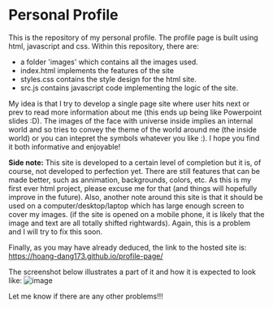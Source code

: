# Personal Profile

This is the repository of my personal profile. 
The profile page is built using html, javascript and css. 
Within this repository, there are:

  + a folder 'images' which contains all the images used.
  + index.html implements the features of the site
  + styles.css contains the style design for the html site.
  + src.js contains javascript code implementing the logic of the site.

My idea is that I try to develop a single page site where user hits next or prev to read more information about me (this ends up being like Powerpoint slides :D). The images of the face with universe inside implies an internal world and so tries to convey the theme of the world around me (the inside world) or you can intepret the symbols whatever you like :). I hope you find it both informative and enjoyable!

**Side note:**
This site is developed to a certain level of completion but it is, of course, not developed to perfection yet. There are still features that can be made better, such as annimation, backgrounds, colors, etc. As this is my first ever html project, please excuse me for that (and things will hopefully improve in the future). 
Also, another note around this site is that it should be used on a computer/desktop/laptop which has large enough screen to cover my images. (if the site is opened on a mobile phone, it is likely that the image and text are all totally shifted rightwards). Again, this is a problem and I will try to fix this soon.

Finally, as you may have already deduced, the link to the hosted site is: 
https://hoang-dang173.github.io/profile-page/ 

The screenshot below illustrates a part of it and how it is expected to look like:
![image](https://github.com/user-attachments/assets/9d9ebe02-8066-4f5b-b096-aef38737e40b)

Let me know if there are any other problems!!!
